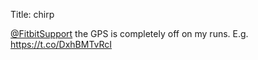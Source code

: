 Title: chirp

<a href="http://twitter.com/FitbitSupport">@FitbitSupport</a> the GPS is completely off on my runs. E.g. <a href="https://t.co/DxhBMTvRcI">https://t.co/DxhBMTvRcI</a>
